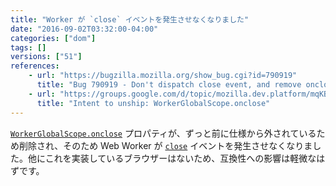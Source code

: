```yaml
---
title: "Worker が `close` イベントを発生させなくなりました"
date: "2016-09-02T03:32:00-04:00"
categories: ["dom"]
tags: []
versions: ["51"]
references:
    - url: "https://bugzilla.mozilla.org/show_bug.cgi?id=790919"
      title: "Bug 790919 - Don't dispatch close event, and remove onclose"
    - url: "https://groups.google.com/d/topic/mozilla.dev.platform/mqKBGePe4-s/discussion"
      title: "Intent to unship: WorkerGlobalScope.onclose"
---
```

[`WorkerGlobalScope.onclose`](https://developer.mozilla.org/docs/Web/API/WorkerGlobalScope/onclose) プロパティが、ずっと前に仕様から外されているため削除され、そのため Web Worker が [`close`](https://developer.mozilla.org/docs/Web/Events/close) イベントを発生させなくなりました。他にこれを実装しているブラウザーはないため、互換性への影響は軽微なはずです。

